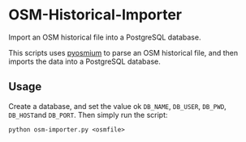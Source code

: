 # OSM-Historical-Importer
Import an OSM historical file into a PostgreSQL database.

This scripts uses [pyosmium](https://github.com/osmcode/pyosmium) to parse an OSM historical file, and then imports the data into a PostgreSQL database.

## Usage
Create a database, and set the value ok `DB_NAME`, `DB_USER`, `DB_PWD`, `DB_HOST`and `DB_PORT`. Then simply run the script:
```
python osm-importer.py <osmfile>
```
